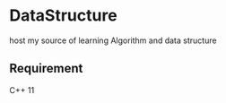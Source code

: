 DataStructure
=============

host my source of learning Algorithm and data structure

Requirement
---

C++ 11
